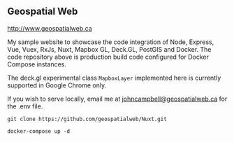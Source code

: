 ## Geospatial Web

http://www.geospatialweb.ca

My sample website to showcase the code integration of Node, Express, Vue, Vuex, RxJs, Nuxt, Mapbox GL, Deck.GL, PostGIS and Docker. The code repository above is production build code configured for Docker Compose instances.

The deck.gl experimental class ```MapboxLayer``` implemented here is currently supported in Google Chrome only.

If you wish to serve locally, email me at johncampbell@geospatialweb.ca for the .env file.
 
 ```git clone https://github.com/geospatialweb/Nuxt.git```

 ```docker-compose up -d```
